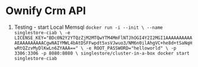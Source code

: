 # Ownify Crm API

1. Testing - start Local Memsql
   `docker run -i --init \
    --name singlestore-ciab \
    -e LICENSE_KEY="BDc0N2Y2YTQzZjM2MTQwYTM4MmFlNTJhOGI4Y2I2MGI1AAAAAAAAAAAEAAAAAAAAACgwNAIYMWL4bAtDSFFwpdt5xsVJwuo3/NM6n0ilAhgVC+he8d+tSaNqHwRtQZzvMyDlKwLn6ZYAAA==" \
    -e ROOT_PASSWORD="helloworld" \
    -p 3306:3306 -p 8080:8080 \
    singlestore/cluster-in-a-box
docker start singlestore-ciab`
